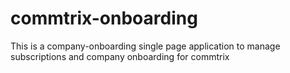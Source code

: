 # commtrix-onboarding
This is a company-onboarding single page application to manage subscriptions and company onboarding for commtrix

